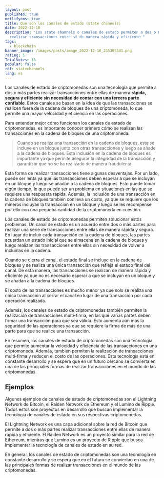 ```yaml
---
layout: post
published: true
netlifycms: true
title: Qué son los canales de estado (state channels)
date: 2022-12-10
description: "Los state channels o canales de estado permiten a dos o más partes
  realizar transacciones entre sí de manera rápida y eficiente "
tags:
  - blockchain
banner_image: /images/posts/image_2022-12-10_235305341.png
rating: 5
TotalVotes: 18
popular: false
ref: statechannels
lang: es
---
```


Los canales de estado de criptomonedas son una tecnología que permite a dos o más partes realizar transacciones entre ellas de manera **rápida, segura y eficiente sin necesidad de contar con una tercera parte confiable**. Estos canales se basan en la idea de que las transacciones se realicen fuera de la cadena de bloques de una criptomoneda, lo que permite una mayor velocidad y eficiencia en las operaciones.

Para entender mejor cómo funcionan los canales de estado de criptomonedas, es importante conocer primero cómo se realizan las transacciones en la cadena de bloques de una criptomoneda:

> Cuando se realiza una transacción en la cadena de bloques, esta se incluye en un bloque junto con otras transacciones y luego se añade a la cadena de bloques. Esta inclusión en la cadena de bloques es importante ya que permite asegurar la integridad de la transacción y garantizar que no se ha realizado de manera fraudulenta.

Esta forma de realizar transacciones tiene algunas desventajas. Por un lado, puede ser lenta ya que las transacciones deben esperar a que se incluyan en un bloque y luego se añadan a la cadena de bloques. Esto puede tomar algún tiempo, lo que puede ser un problema en situaciones en las que se requiere una respuesta rápida. Además, la inclusión de una transacción en la cadena de bloques también conlleva un costo, ya que se requiere que los mineros incluyan la transacción en un bloque y luego se les recompense por ello con una pequeña cantidad de la criptomoneda en cuestión.

Los canales de estado de criptomonedas permiten solucionar estos problemas. Un canal de estado es un acuerdo entre dos o más partes para realizar una serie de transacciones entre ellas de manera rápida y segura. En lugar de incluir cada transacción en la cadena de bloques, las partes acuerdan un estado inicial que se almacena en la cadena de bloques y luego realizan las transacciones entre ellas sin necesidad de volver a incluirlas en la cadena.

Cuando se cierra el canal, el estado final se incluye en la cadena de bloques y se realiza una única transacción que refleja el estado final del canal. De esta manera, las transacciones se realizan de manera rápida y eficiente ya que no es necesario esperar a que se incluyan en un bloque y se añadan a la cadena de bloques.

El costo de las transacciones es mucho menor ya que solo se realiza una única transacción al cerrar el canal en lugar de una transacción por cada operación realizada.

Además, los canales de estado de criptomonedas también permiten la realización de transacciones multi-firma, en las que varias partes deben firmar una transacción para que sea válida. Esto aumenta aún más la seguridad de las operaciones ya que se requiere la firma de más de una parte para que se realice una transacción.

En resumen, los canales de estado de criptomonedas son una tecnología que permite aumentar la velocidad y eficiencia de las transacciones en una criptomoneda. Además, también permiten la realización de transacciones multi-firma y reducen el costo de las operaciones. Esta tecnología está en constante desarrollo y se espera que en un futuro cercano se convierta en una de las principales formas de realizar transacciones en el mundo de las criptomonedas.

## Ejemplos

Algunos ejemplos de canales de estado de criptomonedas son el Lightning Network de Bitcoin, el Raiden Network de Ethereum y el Lumino de Ripple. Todos estos son proyectos en desarrollo que buscan implementar la tecnología de canales de estado en sus respectivas criptomonedas.

El Lightning Network es una capa adicional sobre la red de Bitcoin que permite a dos o más partes realizar transacciones entre ellas de manera rápida y eficiente. El Raiden Network es un proyecto similar para la red de Ethereum, mientras que Lumino es un proyecto de Ripple que busca implementar la tecnología de canales de estado en su red.

En general, los canales de estado de criptomonedas son una tecnología en constante desarrollo y se espera que en el futuro se conviertan en una de las principales formas de realizar transacciones en el mundo de las criptomonedas.